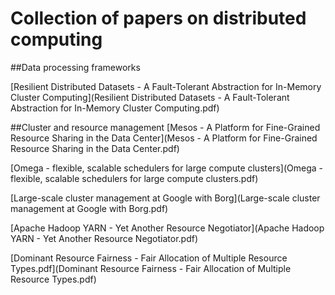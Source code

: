 # Collection of papers on distributed computing

##Data processing frameworks

[Resilient Distributed Datasets - A Fault-Tolerant Abstraction for In-Memory Cluster Computing](Resilient Distributed Datasets - A Fault-Tolerant Abstraction for In-Memory Cluster Computing.pdf)

##Cluster and resource management
[Mesos - A Platform for Fine-Grained Resource Sharing in the Data Center](Mesos - A Platform for Fine-Grained Resource Sharing in the Data Center.pdf)

[Omega - flexible, scalable schedulers for large compute clusters](Omega - flexible, scalable schedulers for large compute clusters.pdf)

[Large-scale cluster management at Google with Borg](Large-scale cluster management at Google with Borg.pdf)

[Apache Hadoop YARN - Yet Another Resource Negotiator](Apache Hadoop YARN - Yet Another Resource Negotiator.pdf)

[Dominant Resource Fairness - Fair Allocation of Multiple Resource Types.pdf](Dominant Resource Fairness - Fair Allocation of Multiple Resource Types.pdf)
